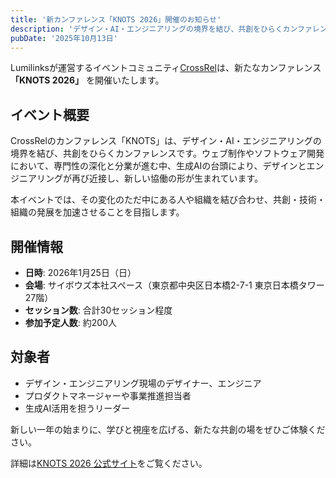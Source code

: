 ```yaml
---
title: '新カンファレンス「KNOTS 2026」開催のお知らせ'
description: 'デザイン・AI・エンジニアリングの境界を結び、共創をひらくカンファレンス「KNOTS 2026」を2026年1月25日に開催します。'
pubDate: '2025年10月13日'
---
```


Lumilinksが運営するイベントコミュニティ[CrossRel](https://crossrel.jp/)は、新たなカンファレンス **「KNOTS 2026」** を開催いたします。

## イベント概要

CrossRelのカンファレンス「KNOTS」は、デザイン・AI・エンジニアリングの境界を結び、共創をひらくカンファレンスです。ウェブ制作やソフトウェア開発において、専門性の深化と分業が進む中、生成AIの台頭により、デザインとエンジニアリングが再び近接し、新しい協働の形が生まれています。

本イベントでは、その変化のただ中にある人や組織を結び合わせ、共創・技術・組織の発展を加速させることを目指します。

## 開催情報

- **日時**: 2026年1月25日（日）
- **会場**: サイボウズ本社スペース（東京都中央区日本橋2-7-1 東京日本橋タワー 27階）
- **セッション数**: 合計30セッション程度
- **参加予定人数**: 約200人

## 対象者

- デザイン・エンジニアリング現場のデザイナー、エンジニア
- プロダクトマネージャーや事業推進担当者
- 生成AI活用を担うリーダー

新しい一年の始まりに、学びと視座を広げる、新たな共創の場をぜひご体験ください。

詳細は[KNOTS 2026 公式サイト](https://knots.crossrel.jp/)をご覧ください。
